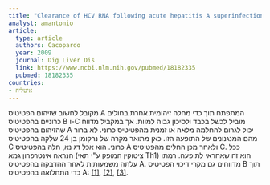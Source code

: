 ```yaml
---
title: "Clearance of HCV RNA following acute hepatitis A superinfection"
analyst: amantonio
article:
  type: article
  authors: Cacopardo
  year: 2009
  journal: Dig Liver Dis
  link: https://www.ncbi.nlm.nih.gov/pubmed/18182335
  pubmed: 18182335
countries:
- איטליה
---
```


מקובל לחשוב שזיהום הפטיטיס A המתפתח תוך כדי מחלה זיהומית אחרת בחולים כרוניים בהפטיטיס B ו-C מוביל לכשל בכבד ולסיכון גבוה למוות. אך במקביל מדווח שהזיהום בהפטיטיס A יכול לגרום להחלמה מלאה או זמנית מהפטיטיס כרוני. לא ברור מהם המנגנונים של התופעה הזו.
כאן מתואר מקרה של נרקומן בן 24 שלקה בהפטיטיס C כרוני. הוא אכל דג נא, חלה בהפטיטיס A ולאחר מכן החלים מהפטיטיס C.
ככל הנראה אינטרפרון גמא (ציטוקין המופק ע"י תאי Th1) הוא זה שאחראי לתופעה. רמתו עלתה משמעותית לאחר ההדבקה בהפטיטיס A.
מדווחים גם מקרי דיכוי הפטיטיס B תוך כדי התחלואה בהפטיטיס A:
 [[1]](https://www.ncbi.nlm.nih.gov/pubmed/11169072), [[2]](https://www.ncbi.nlm.nih.gov/pubmed/6491642), [[3]](https://www.ncbi.nlm.nih.gov/pubmed/4088008).

